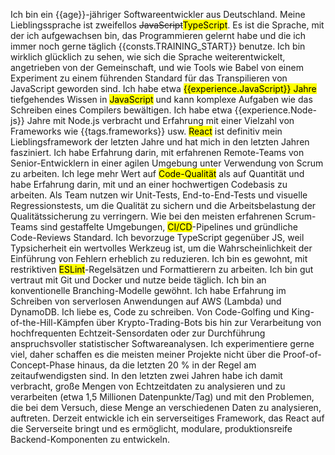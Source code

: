 Ich bin ein {{age}}-jähriger Softwareentwickler aus Deutschland.
Meine Lieblingssprache ist zweifellos <del>JavaScript</del><mark>TypeScript</mark>. Es ist die Sprache, mit der ich aufgewachsen bin, das Programmieren gelernt habe und die ich immer noch gerne täglich {{consts.TRAINING_START}} benutze.
Ich bin wirklich glücklich zu sehen, wie sich die Sprache weiterentwickelt, angetrieben von der Gemeinschaft, und wie Tools wie Babel von einem Experiment zu einem führenden Standard für das Transpilieren von JavaScript geworden sind.
Ich habe etwa <mark>{{experience.JavaScript}} Jahre</mark> tiefgehendes Wissen in <mark>JavaScript</mark> und kann komplexe Aufgaben wie das Schreiben eines Compilers bewältigen.
Ich habe etwa {{experience.Node-js}} Jahre mit Node.js verbracht und Erfahrung mit einer Vielzahl von Frameworks wie {{tags.frameworks}} usw.
<mark>React</mark> ist definitiv mein Lieblingsframework der letzten Jahre und hat mich in den letzten Jahren fasziniert.
Ich habe Erfahrung darin, mit erfahrenen Remote-Teams von Senior-Entwicklern in einer agilen Umgebung unter Verwendung von Scrum zu arbeiten.
Ich lege mehr Wert auf <mark>Code-Qualität</mark> als auf Quantität und habe Erfahrung darin, mit und an einer hochwertigen Codebasis zu arbeiten.
Als Team nutzen wir Unit-Tests, End-to-End-Tests und visuelle Regressionstests, um die Qualität zu sichern und die Arbeitsbelastung der Qualitätssicherung zu verringern. Wie bei den meisten erfahrenen Scrum-Teams sind gestaffelte Umgebungen, <mark>CI/CD</mark>-Pipelines und gründliche Code-Reviews Standard. Ich bevorzuge TypeScript gegenüber JS, weil Typsicherheit ein wertvolles Werkzeug ist, um die Wahrscheinlichkeit der Einführung von Fehlern erheblich zu reduzieren.
Ich bin es gewohnt, mit restriktiven <mark>ESLint</mark>-Regelsätzen und Formattierern zu arbeiten.
Ich bin gut vertraut mit Git und Docker und nutze beide täglich. Ich bin an konventionelle Branching-Modelle gewöhnt.
Ich habe Erfahrung im Schreiben von serverlosen Anwendungen auf AWS (Lambda) und DynamoDB.
Ich liebe es, Code zu schreiben. Von Code-Golfing und King-of-the-Hill-Kämpfen über Krypto-Trading-Bots bis hin zur Verarbeitung von hochfrequenten Echtzeit-Sensordaten oder zur Durchführung anspruchsvoller statistischer Softwareanalysen.
Ich experimentiere gerne viel, daher schaffen es die meisten meiner Projekte nicht über die Proof-of-Concept-Phase hinaus, da die letzten 20 % in der Regel am zeitaufwendigsten sind.
In den letzten zwei Jahren habe ich damit verbracht, große Mengen von Echtzeitdaten zu analysieren und zu verarbeiten (etwa 1,5 Millionen Datenpunkte/Tag) und mit den Problemen, die bei dem Versuch, diese Menge an verschiedenen Daten zu analysieren, auftreten.
Derzeit entwickle ich ein serverseitiges Framework, das React auf die Serverseite bringt und es ermöglicht, modulare, produktionsreife Backend-Komponenten zu entwickeln.
